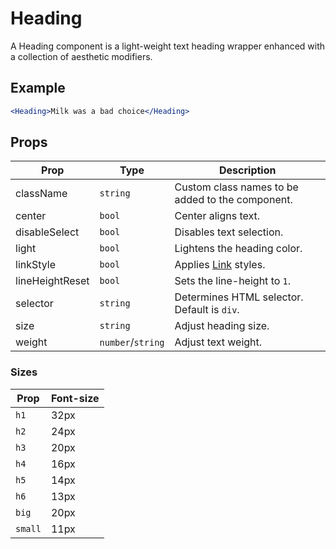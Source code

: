 # Heading

A Heading component is a light-weight text heading wrapper enhanced with a collection of aesthetic modifiers.

## Example

```jsx
<Heading>Milk was a bad choice</Heading>
```

## Props

| Prop            | Type              | Description                                      |
| --------------- | ----------------- | ------------------------------------------------ |
| className       | `string`          | Custom class names to be added to the component. |
| center          | `bool`            | Center aligns text.                              |
| disableSelect   | `bool`            | Disables text selection.                         |
| light           | `bool`            | Lightens the heading color.                      |
| linkStyle       | `bool`            | Applies [Link](../Link) styles.                  |
| lineHeightReset | `bool`            | Sets the line-height to `1`.                     |
| selector        | `string`          | Determines HTML selector. Default is `div`.      |
| size            | `string`          | Adjust heading size.                             |
| weight          | `number`/`string` | Adjust text weight.                              |

### Sizes

| Prop    | Font-size |
| ------- | --------- |
| `h1`    | 32px      |
| `h2`    | 24px      |
| `h3`    | 20px      |
| `h4`    | 16px      |
| `h5`    | 14px      |
| `h6`    | 13px      |
| `big`   | 20px      |
| `small` | 11px      |
